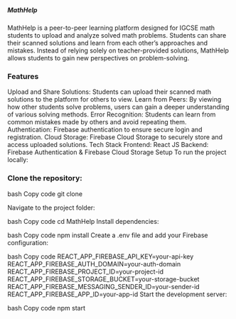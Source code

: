 ##### MathHelp
MathHelp is a peer-to-peer learning platform designed for IGCSE math students to upload and analyze solved math problems. Students can share their scanned solutions and learn from each other’s approaches and mistakes. Instead of relying solely on teacher-provided solutions, MathHelp allows students to gain new perspectives on problem-solving.

### Features
Upload and Share Solutions: Students can upload their scanned math solutions to the platform for others to view.
Learn from Peers: By viewing how other students solve problems, users can gain a deeper understanding of various solving methods.
Error Recognition: Students can learn from common mistakes made by others and avoid repeating them.
Authentication: Firebase authentication to ensure secure login and registration.
Cloud Storage: Firebase Cloud Storage to securely store and access uploaded solutions.
Tech Stack
Frontend: React JS
Backend: Firebase Authentication & Firebase Cloud Storage
Setup
To run the project locally:

### Clone the repository:

bash
Copy code
git clone 

Navigate to the project folder:

bash
Copy code
cd MathHelp
Install dependencies:

bash
Copy code
npm install
Create a .env file and add your Firebase configuration:

bash
Copy code
REACT_APP_FIREBASE_API_KEY=your-api-key
REACT_APP_FIREBASE_AUTH_DOMAIN=your-auth-domain
REACT_APP_FIREBASE_PROJECT_ID=your-project-id
REACT_APP_FIREBASE_STORAGE_BUCKET=your-storage-bucket
REACT_APP_FIREBASE_MESSAGING_SENDER_ID=your-sender-id
REACT_APP_FIREBASE_APP_ID=your-app-id
Start the development server:

bash
Copy code
npm start

